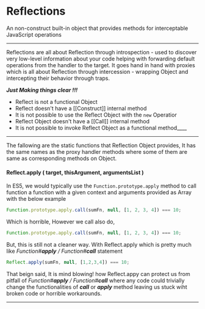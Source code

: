 # Reflections

An non-construct built-in object that provides methods for interceptable JavaScript operations

---

Reflections are all about Reflection through introspection - used to discover very low-level information about your code helping with forwarding default operations from the handler to the target. It goes hand in hand with proxies which is all about Reflection through intercession - wrapping Object and intercepting their behavior through traps.

_**Just Making things clear !!!**_

* Reflect is not a functional Object
* Reflect doesn't have a \[\[Construct\]\] internal method
* It is not possible to use the Reflect Object with the `new`  Operatior
* Reflect Object doesn't have a \[\[Call\]\] internal method
* It is not possible to invoke Reflect Object as a functional method____
____
The fallowing are the static functions that Reflection Object provides, It has the same names as the proxy handler methods where some of them are same as corresponding methods on Object.

#### Reflect.apply \( target, thisArgument, argumentsList \)

In ES5, we would typically use the `Function.prototype.apply` method to call function a function with a given context and arguments provided as Array with the below example 

```js
Function.prototype.apply.call(sumFn, null, [1, 2, 3, 4]) === 10;
```
Which is horrible, However we call also do,
```js
Function.prototype.apply.call(sumFn, null, [1, 2, 3, 4]) === 10;
```
But, this is still not a cleaner way. With Reflect.apply which is pretty much like _Function#**apply** / Function#**call**_ statement
```js
Reflect.apply(sumFn, null, [1,2,3,4]) === 10;
```
That beign said, It is mind blowing! how Reflect.appy can protect us from pitfall of _Function#**apply** / Function#**call**_ where any code could trivially change the functionalities of **_call_** or **_apply_** method leaving us stuck wiht broken code or horrible workarounds.

________

